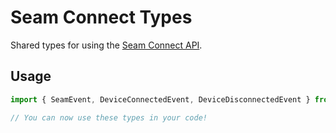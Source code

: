 # Seam Connect Types

Shared types for using the [Seam Connect API](https://github.com/seamapi/javascript).

## Usage

```ts
import { SeamEvent, DeviceConnectedEvent, DeviceDisconnectedEvent } from "seamapi-types"

// You can now use these types in your code!
```

